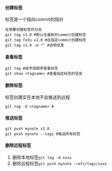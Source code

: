 #### 创建标签
标签是一个指向commit的指针
```
在想要创建标签的分支
git tag v1.0 #默认在最新的commit创建标签
git tag fe3u v2.0 #在指定commit创建标签
git tag v1.0 -m "" #说明信息
```

#### 查看标签
```
git tag #按字母顺序查看标签
git show <tagname> #查看指定标签的信息
```

#### 删除标签
标签创建实在本地不会推送到远程
```
git tag -d <tagname> #
```

#### 推送标签
```
git push mynote v1.0
git push mynote --tags #推送所有标签
```

#### 删除远程标签
1. 删除本地标签`git tag -d xxxx`
2. 删除远程标签`git push mynote :refs/tags/xxxx`